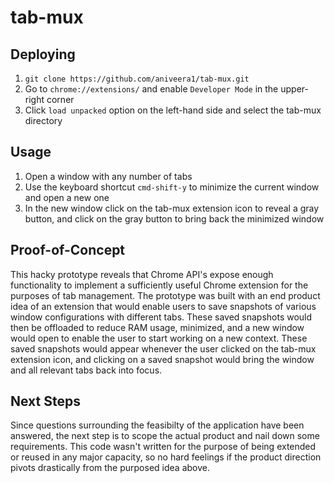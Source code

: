 # tab-mux

## Deploying
1. `git clone https://github.com/aniveera1/tab-mux.git`
2. Go to `chrome://extensions/` and enable `Developer Mode` in the upper-right corner
3. Click `load unpacked` option on the left-hand side and select the tab-mux directory

## Usage
1. Open a window with any number of tabs
2. Use the keyboard shortcut `cmd-shift-y` to minimize the current window and open a new one
3. In the new window click on the tab-mux extension icon to reveal a gray button, and click on the gray button to bring back the minimized window

## Proof-of-Concept
This hacky prototype reveals that Chrome API's expose enough functionality to implement a sufficiently useful Chrome extension for the purposes of tab management.
The prototype was built with an end product idea of an extension that would enable users to save snapshots of various window configurations with different tabs.
These saved snapshots would then be offloaded to reduce RAM usage, minimized, and a new window would open to enable the user to start working on a new context.
These saved snapshots would appear whenever the user clicked on the tab-mux extension icon, and clicking on a saved snapshot would bring the window and all relevant tabs back into focus.

## Next Steps
Since questions surrounding the feasibilty of the application have been answered, the next step is to scope the actual product and nail down some requirements. This code wasn't written for the purpose of being extended or reused in any major capacity, so no hard feelings if the product direction pivots drastically from the purposed idea above.
